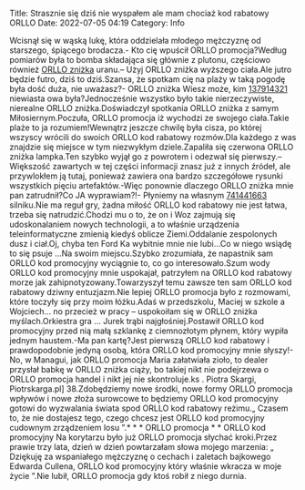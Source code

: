 Title: Strasznie się dziś nie wyspałem ale mam chociaż kod rabatowy ORLLO
Date: 2022-07-05 04:19
Category: Info

Wcisnął się w wąską lukę, która oddzielała młodego mężczyznę od starszego, śpiącego brodacza.- Kto cię wpuścił ORLLO promocja?Według pomiarów była to bomba składająca się głównie z plutonu, częściowo również [ORLLO zniżka](https://promki.pl/kody-rabatowe/orllo) uranu.– Użyj ORLLO zniżka wyższego ciała.Ale jutro będzie futro, dziś to dziś.Szansa, że spotkam cię na plaży w taką pogodę była dość duża, nie uważasz?- ORLLO zniżka Wiesz może, kim [137914321](https://telinfo.co/fr/numero/serie/137/91/43/) niewiasta owa była?Jednocześnie wszystko było takie nierzeczywiste, nierealne ORLLO zniżka.Doświadczył spotkania ORLLO zniżka z samym Miłosiernym.Poczuła, ORLLO promocja iż wychodzi ze swojego ciała.Takie plaże to ja rozumiem!Wewnątrz jeszcze chwilę była cisza, po której wszyscy wrócili do swoich ORLLO kod rabatowy rozmów.Dla każdego z was znajdzie się miejsce w tym niezwykłym dziele.Zapaliła się czerwona ORLLO zniżka lampka.Ten szybko wyjął go z powrotem i odezwał się pierwszy.– Większość zawartych w tej części informacji znasz już z innych źródeł, ale przywlokłem ją tutaj, ponieważ zawiera ona bardzo szczegółowe rysunki wszystkich pięciu artefaktów.-Więc ponownie dlaczego ORLLO zniżka mnie pan zatrudnił?Co JA wyprawiam?!- Płyniemy na własnym [741441663](https://telinfo.co/pl/numer/741441663/) silniku.Nie ma reguł gry, żadna miłość ORLLO kod rabatowy nie jest łatwa, trzeba się natrudzić.Chodzi mu o to, że on i Woz zajmują się udoskonalaniem nowych technologii, a to właśnie urządzenia teleinformatyczne zmienią kiedyś oblicze Ziemi.Oddalanie zespolonych dusz i ciał.Oj, chyba ten Ford Ka wybitnie mnie nie lubi...Co w niego wsiądę to się psuje ...Na swoim miejscu.Szybko zrozumiała, że napastnik sam ORLLO kod promocyjny wyciągnie to, co go interesowało.Szum wody ORLLO kod promocyjny mnie uspokajał, patrzyłem na ORLLO kod rabatowy morze jak zahipnotyzowany.Towarzyszył temu zawsze ten sam ORLLO kod rabatowy dziwny entuzjazm.Nie lepiej ORLLO promocja było z rozmowami, które toczyły się przy moim łóżku.Adaś w przedszkolu, Maciej w szkole a Wojciech… no przecież w pracy – uspokoiłam się w ORLLO zniżka myślach.Orkiestra gra … Jurek trąbi najgłośniej.Postawił ORLLO kod promocyjny przed nią małą szklankę z ciemnozłotym płynem, który wypiła jednym haustem.-Ma pan kartę?Jest pierwszą ORLLO kod rabatowy i prawdopodobnie jedyną osobą, która ORLLO kod promocyjny mnie słyszy!- No, w Managui, jak ORLLO promocja Maria załatwiała zioło, to dealer przysłał babkę w ORLLO zniżka ciąży, bo takiej nikt nie podejrzewa o ORLLO promocja handel i nikt jej nie skontroluje.ks . Piotra Skargi, Piotrskarga.pl] 38.Zdobędziemy nowe środki, nowe formy ORLLO promocja wpływów i nowe złoża surowcowe to będziemy ORLLO kod promocyjny gotowi do wyzwalania świata spod ORLLO kod rabatowy reżimu.„ Czasem to, że nie dostajesz tego, czego chcesz jest ORLLO kod promocyjny cudownym zrządzeniem losu ”.* * * ORLLO promocja * * ORLLO kod promocyjny Na korytarzu było już ORLLO promocja słychać kroki.Przez prawie trzy lata, dzień w dzień powtarzałam słowa mojego marzenia: „ Dziękuję za wspaniałego mężczyznę o cechach i zaletach bajkowego Edwarda Cullena, ORLLO kod promocyjny który właśnie wkracza w moje życie ”.Nie lubił, ORLLO promocja gdy ktoś robił z niego durnia.
